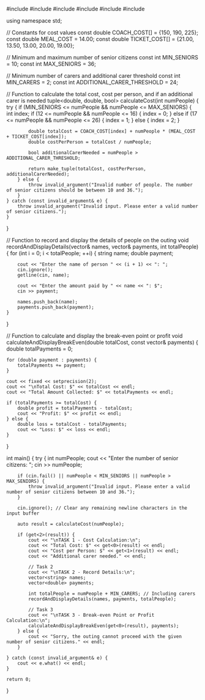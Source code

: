 #include <iostream>
#include <iomanip>
#include <vector>
#include <string>
#include <tuple>
#include <stdexcept>

using namespace std;

// Constants for cost values
const double COACH_COST[] = {150, 190, 225};
const double MEAL_COST = 14.00;
const double TICKET_COST[] = {21.00, 13.50, 13.00, 20.00, 19.00};

// Minimum and maximum number of senior citizens
const int MIN_SENIORS = 10;
const int MAX_SENIORS = 36;

// Minimum number of carers and additional carer threshold
const int MIN_CARERS = 2;
const int ADDITIONAL_CARER_THRESHOLD = 24;

// Function to calculate the total cost, cost per person, and if an additional carer is needed
tuple<double, double, bool> calculateCost(int numPeople) {
    try {
        if (MIN_SENIORS <= numPeople && numPeople <= MAX_SENIORS) {
            int index;
            if (12 <= numPeople && numPeople <= 16) {
                index = 0;
            } else if (17 <= numPeople && numPeople <= 26) {
                index = 1;
            } else {
                index = 2;
            }

            double totalCost = COACH_COST[index] + numPeople * (MEAL_COST + TICKET_COST[index]);
            double costPerPerson = totalCost / numPeople;

            bool additionalCarerNeeded = numPeople > ADDITIONAL_CARER_THRESHOLD;

            return make_tuple(totalCost, costPerPerson, additionalCarerNeeded);
        } else {
            throw invalid_argument("Invalid number of people. The number of senior citizens should be between 10 and 36.");
        }
    } catch (const invalid_argument& e) {
        throw invalid_argument("Invalid input. Please enter a valid number of senior citizens.");
    }
}

// Function to record and display the details of people on the outing
void recordAndDisplayDetails(vector<string>& names, vector<double>& payments, int totalPeople) {
    for (int i = 0; i < totalPeople; ++i) {
        string name;
        double payment;

        cout << "Enter the name of person " << (i + 1) << ": ";
        cin.ignore();
        getline(cin, name);

        cout << "Enter the amount paid by " << name << ": $";
        cin >> payment;

        names.push_back(name);
        payments.push_back(payment);
    }
}

// Function to calculate and display the break-even point or profit
void calculateAndDisplayBreakEven(double totalCost, const vector<double>& payments) {
    double totalPayments = 0;

    for (double payment : payments) {
        totalPayments += payment;
    }

    cout << fixed << setprecision(2);
    cout << "\nTotal Cost: $" << totalCost << endl;
    cout << "Total Amount Collected: $" << totalPayments << endl;

    if (totalPayments >= totalCost) {
        double profit = totalPayments - totalCost;
        cout << "Profit: $" << profit << endl;
    } else {
        double loss = totalCost - totalPayments;
        cout << "Loss: $" << loss << endl;
    }
}

int main() {
    try {
        int numPeople;
        cout << "Enter the number of senior citizens: ";
        cin >> numPeople;

        if (cin.fail() || numPeople < MIN_SENIORS || numPeople > MAX_SENIORS) {
            throw invalid_argument("Invalid input. Please enter a valid number of senior citizens between 10 and 36.");
        }

        cin.ignore(); // Clear any remaining newline characters in the input buffer

        auto result = calculateCost(numPeople);

        if (get<2>(result)) {
            cout << "\nTASK 1 - Cost Calculation:\n";
            cout << "Total Cost: $" << get<0>(result) << endl;
            cout << "Cost per Person: $" << get<1>(result) << endl;
            cout << "Additional carer needed." << endl;

            // Task 2
            cout << "\nTASK 2 - Record Details:\n";
            vector<string> names;
            vector<double> payments;

            int totalPeople = numPeople + MIN_CARERS; // Including carers
            recordAndDisplayDetails(names, payments, totalPeople);

            // Task 3
            cout << "\nTASK 3 - Break-even Point or Profit Calculation:\n";
            calculateAndDisplayBreakEven(get<0>(result), payments);
        } else {
            cout << "Sorry, the outing cannot proceed with the given number of senior citizens." << endl;
        }

    } catch (const invalid_argument& e) {
        cout << e.what() << endl;
    }

    return 0;
}

